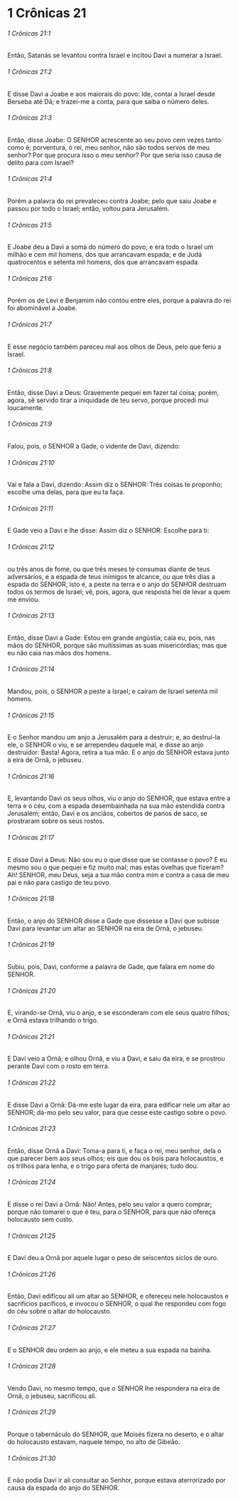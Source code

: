 # 1 Crônicas 21

###### 1 Crônicas 21:1

Então, Satanás se levantou contra Israel e incitou Davi a numerar a Israel.

###### 1 Crônicas 21:2

E disse Davi a Joabe e aos maiorais do povo: Ide, contai a Israel desde Berseba até Dã; e trazei-me a conta, para que saiba o número deles.

###### 1 Crônicas 21:3

Então, disse Joabe: O SENHOR acrescente ao seu povo cem vezes tanto como é; porventura, ó rei, meu senhor, não são todos servos de meu senhor? Por que procura isso o meu senhor? Por que seria isso causa de delito para com Israel?

###### 1 Crônicas 21:4

Porém a palavra do rei prevaleceu contra Joabe; pelo que saiu Joabe e passou por todo o Israel; então, voltou para Jerusalém.

###### 1 Crônicas 21:5

E Joabe deu a Davi a soma do número do povo; e era todo o Israel um milhão e cem mil homens, dos que arrancavam espada; e de Judá quatrocentos e setenta mil homens, dos que arrancavam espada.

###### 1 Crônicas 21:6

Porém os de Levi e Benjamim não contou entre eles, porque a palavra do rei foi abominável a Joabe.

###### 1 Crônicas 21:7

E esse negócio também pareceu mal aos olhos de Deus, pelo que feriu a Israel.

###### 1 Crônicas 21:8

Então, disse Davi a Deus: Gravemente pequei em fazer tal coisa; porém, agora, sê servido tirar a iniquidade de teu servo, porque procedi mui loucamente.

###### 1 Crônicas 21:9

Falou, pois, o SENHOR a Gade, o vidente de Davi, dizendo:

###### 1 Crônicas 21:10

Vai e fala a Davi, dizendo: Assim diz o SENHOR: Três coisas te proponho; escolhe uma delas, para que eu ta faça.

###### 1 Crônicas 21:11

E Gade veio a Davi e lhe disse: Assim diz o SENHOR: Escolhe para ti:

###### 1 Crônicas 21:12

ou três anos de fome, ou que três meses te consumas diante de teus adversários, e a espada de teus inimigos te alcance, ou que três dias a espada do SENHOR, isto é, a peste na terra e o anjo do SENHOR destruam todos os termos de Israel; vê, pois, agora, que resposta hei de levar a quem me enviou.

###### 1 Crônicas 21:13

Então, disse Davi a Gade: Estou em grande angústia; caia eu, pois, nas mãos do SENHOR, porque são muitíssimas as suas misericórdias; mas que eu não caia nas mãos dos homens.

###### 1 Crônicas 21:14

Mandou, pois, o SENHOR a peste a Israel; e caíram de Israel setenta mil homens.

###### 1 Crônicas 21:15

E o Senhor mandou um anjo a Jerusalém para a destruir; e, ao destruí-la ele, o SENHOR o viu, e se arrependeu daquele mal, e disse ao anjo destruidor: Basta! Agora, retira a tua mão. E o anjo do SENHOR estava junto à eira de Ornã, o jebuseu.

###### 1 Crônicas 21:16

E, levantando Davi os seus olhos, viu o anjo do SENHOR, que estava entre a terra e o céu, com a espada desembainhada na sua mão estendida contra Jerusalém; então, Davi e os anciãos, cobertos de panos de saco, se prostraram sobre os seus rostos.

###### 1 Crônicas 21:17

E disse Davi a Deus: Não sou eu o que disse que se contasse o povo? E eu mesmo sou o que pequei e fiz muito mal; mas estas ovelhas que fizeram? Ah! SENHOR, meu Deus, seja a tua mão contra mim e contra a casa de meu pai e não para castigo de teu povo.

###### 1 Crônicas 21:18

Então, o anjo do SENHOR disse a Gade que dissesse a Davi que subisse Davi para levantar um altar ao SENHOR na eira de Ornã, o jebuseu.

###### 1 Crônicas 21:19

Subiu, pois, Davi, conforme a palavra de Gade, que falara em nome do SENHOR.

###### 1 Crônicas 21:20

E, virando-se Ornã, viu o anjo, e se esconderam com ele seus quatro filhos; e Ornã estava trilhando o trigo.

###### 1 Crônicas 21:21

E Davi veio a Ornã; e olhou Ornã, e viu a Davi, e saiu da eira, e se prostrou perante Davi com o rosto em terra.

###### 1 Crônicas 21:22

E disse Davi a Ornã: Dá-me este lugar da eira, para edificar nele um altar ao SENHOR; dá-mo pelo seu valor, para que cesse este castigo sobre o povo.

###### 1 Crônicas 21:23

Então, disse Ornã a Davi: Toma-a para ti, e faça o rei, meu senhor, dela o que parecer bem aos seus olhos; eis que dou os bois para holocaustos, e os trilhos para lenha, e o trigo para oferta de manjares; tudo dou.

###### 1 Crônicas 21:24

E disse o rei Davi a Ornã: Não! Antes, pelo seu valor a quero comprar; porque não tomarei o que é teu, para o SENHOR, para que não ofereça holocausto sem custo.

###### 1 Crônicas 21:25

E Davi deu a Ornã por aquele lugar o peso de seiscentos siclos de ouro.

###### 1 Crônicas 21:26

Então, Davi edificou ali um altar ao SENHOR, e ofereceu nele holocaustos e sacrifícios pacíficos, e invocou o SENHOR, o qual lhe respondeu com fogo do céu sobre o altar do holocausto.

###### 1 Crônicas 21:27

E o SENHOR deu ordem ao anjo, e ele meteu a sua espada na bainha.

###### 1 Crônicas 21:28

Vendo Davi, no mesmo tempo, que o SENHOR lhe respondera na eira de Ornã, o jebuseu, sacrificou ali.

###### 1 Crônicas 21:29

Porque o tabernáculo do SENHOR, que Moisés fizera no deserto, e o altar do holocausto estavam, naquele tempo, no alto de Gibeão.

###### 1 Crônicas 21:30

E não podia Davi ir ali consultar ao Senhor, porque estava aterrorizado por causa da espada do anjo do SENHOR.

